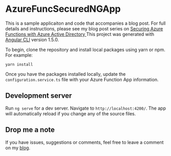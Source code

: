 # AzureFuncSecuredNGApp

This is a sample applicaiton and code that accompanies a blog post.  For full details and instructions, please see my blog post series on [Securing Azure Functions with Azure Active Directory ](https://peteskelly.com/secure-functions-aad-1/)This project was generated with [Angular CLI](https://github.com/angular/angular-cli) version 1.5.0.  

To begin, clone the repository and install local packages using yarn or npm. For example:

```
yarn install
``` 

Once you have the packages installed locally, update the ```configuration.service.ts``` file with your Azure Function App information. 

## Development server

Run `ng serve` for a dev server. Navigate to `http://localhost:4200/`. The app will automatically reload if you change any of the source files.


## Drop me a note
If you have issues, suggestions or comments, feel free to leave a comment on my [blog](https://peteskelly.com).
